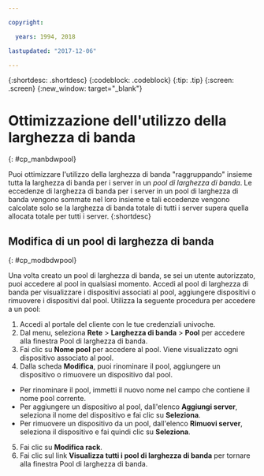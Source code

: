 ```yaml
---

copyright:

  years: 1994, 2018

lastupdated: "2017-12-06"

---
```


{:shortdesc: .shortdesc}
{:codeblock: .codeblock}
{:tip: .tip}
{:screen: .screen}
{:new_window: target="_blank"}


# Ottimizzazione dell'utilizzo della larghezza di banda
{: #cp_manbdwpool}

Puoi ottimizzare l'utilizzo della larghezza di banda "raggruppando" insieme tutta la larghezza di banda per i server in un *pool di larghezza di banda*. Le eccedenze di larghezza di banda per i server in un pool di larghezza di banda vengono sommate nel loro insieme e tali eccedenze vengono calcolate solo se la larghezza di banda totale di tutti i server supera quella allocata totale per tutti i server.
{:shortdesc}

## Modifica di un pool di larghezza di banda
{: #cp_modbdwpool}

Una volta creato un pool di larghezza di banda, se sei un utente autorizzato, puoi accedere al pool in qualsiasi momento. Accedi al pool di larghezza di banda per visualizzare i dispositivi associati al pool, aggiungere dispositivi o rimuovere i dispositivi dal pool. Utilizza la seguente procedura per accedere a un pool:

1. Accedi al portale del cliente con le tue credenziali univoche.
2. Dal menu, seleziona **Rete** > **Larghezza di banda** > **Pool** per accedere alla finestra Pool di larghezza di banda.
3. Fai clic su **Nome pool** per accedere al pool. Viene visualizzato ogni dispositivo associato al pool.
4. Dalla scheda **Modifica**, puoi rinominare il pool, aggiungere un dispositivo o rimuovere un dispositivo dal pool.
  * Per rinominare il pool, immetti il nuovo nome nel campo che contiene il nome pool corrente.
  * Per aggiungere un dispositivo al pool, dall'elenco **Aggiungi server**, seleziona il nome del dispositivo e fai clic su **Seleziona**.
  * Per rimuovere un dispositivo da un pool, dall'elenco **Rimuovi server**, seleziona il dispositivo e fai quindi clic su **Seleziona**.
5. Fai clic su **Modifica rack**.
6. Fai clic sul link **Visualizza tutti i pool di larghezza di banda** per tornare alla finestra Pool di larghezza di banda.
